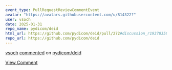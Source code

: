 ```yaml
---
event_type: PullRequestReviewCommentEvent
avatar: "https://avatars.githubusercontent.com/u/814322?"
user: vsoch
date: 2025-01-31
repo_name: pydicom/deid
html_url: https://github.com/pydicom/deid/pull/272#discussion_r1937835875
repo_url: https://github.com/pydicom/deid
---
```


<a href='https://github.com/vsoch' target='_blank'>vsoch</a> <a href='https://github.com/pydicom/deid/pull/272#discussion_r1937835875' target='_blank'>commented</a> on <a href='https://github.com/pydicom/deid' target='_blank'>pydicom/deid</a>

<a href='https://github.com/pydicom/deid/pull/272#discussion_r1937835875' target='_blank'>View Comment</a>